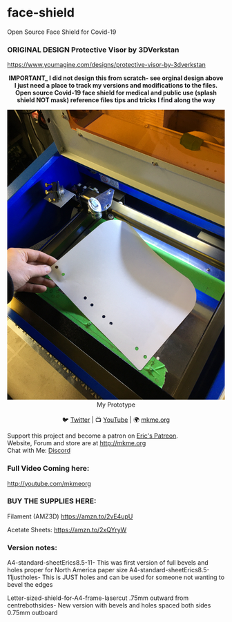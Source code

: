# face-shield
Open Source Face Shield for Covid-19

### ORIGINAL DESIGN Protective Visor by 3DVerkstan 

 https://www.youmagine.com/designs/protective-visor-by-3dverkstan
 

<p align="center">
<b>IMPORTANT_ I did not design this from scratch- see orginal design above I just need a place to track my versions and modifications to the files. Open source Covid-19 face shield for medical and public use (splash shield NOT mask) reference files tips and tricks I find along the way</b><br>

 <p align="center"><img src="https://github.com/MKme/face-shield/blob/master/Photos/2.JPG"/>
My Prototype
  <br>
<br>🐦 <a href="https://twitter.com/mkmeorg">Twitter</a>
| 📺 <a href="https://www.youtube.com/mkmeorg">YouTube</a>
| 🌍 <a href="http://www.mkme.org">mkme.org</a><br>

Support this project and become a patron on <a href="http://mkme.org/patreon">Eric's Patreon</a>.<br>
Website, Forum and store are at http://mkme.org <br>
Chat with Me: <a href="https://discord.gg/j9S4Fgv">Discord</a></b>
</p>

### Full Video Coming here:
http://youtube.com/mkmeorg

### BUY THE SUPPLIES HERE:

Filament (AMZ3D) https://amzn.to/2vE4upU

Acetate Sheets: https://amzn.to/2xQYryW

### Version notes:
A4-standard-sheetErics8.5-11- This was first version of full bevels and holes proper for North America paper size
A4-standard-sheetErics8.5-11justholes- This is JUST holes and can be used for someone not wanting to bevel the edges

Letter-sized-shield-for-A4-frame-lasercut .75mm outward from centrebothsides- New version with bevels and holes spaced both sides 0.75mm outboard



